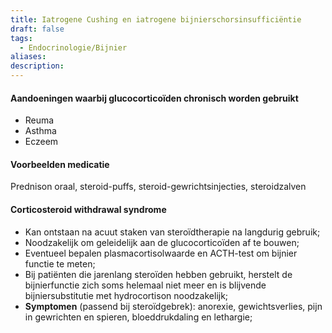 ```yaml
---
title: Iatrogene Cushing en iatrogene bijnierschorsinsufficiëntie
draft: false
tags:
  - Endocrinologie/Bijnier
aliases: 
description:
---
```



#### Aandoeningen waarbij glucocorticoïden chronisch worden gebruikt
- Reuma
- Asthma
- Eczeem

#### Voorbeelden medicatie
Prednison oraal, steroid-puffs, steroid-gewrichtsinjecties, steroidzalven
#### Corticosteroid withdrawal syndrome
- Kan ontstaan na acuut staken van steroïdtherapie na langdurig gebruik;
- Noodzakelijk om geleidelijk aan de glucocorticoïden af te bouwen;
- Eventueel bepalen plasmacortisolwaarde en ACTH-test om bijnier functie te meten;
- Bij patiënten die jarenlang steroïden hebben gebruikt, herstelt de bijnierfunctie zich soms helemaal niet meer en is blijvende bijniersubstitutie met hydrocortison noodzakelijk;
- **Symptomen** (passend bij steroïdgebrek): anorexie, gewichtsverlies, pijn in gewrichten en spieren, bloeddrukdaling en lethargie;